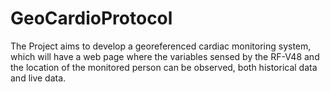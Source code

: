 # GeoCardioProtocol
The Project aims to develop a georeferenced cardiac monitoring system, which will have a web page where the variables sensed by the RF-V48 and the location of the monitored person can be observed, both historical data and live data.
